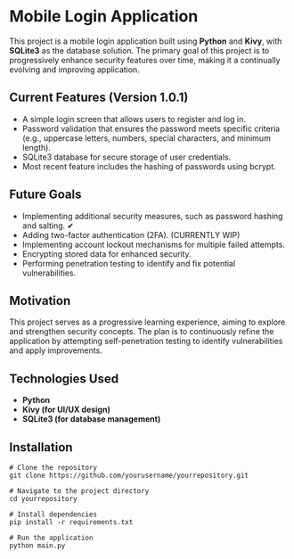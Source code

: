# Mobile Login Application

This project is a mobile login application built using **Python** and **Kivy**, with **SQLite3** as the database solution. The primary goal of this project is to progressively enhance security features over time, making it a continually evolving and improving application.

## Current Features (Version 1.0.1)
- A simple login screen that allows users to register and log in.
- Password validation that ensures the password meets specific criteria (e.g., uppercase letters, numbers, special characters, and minimum length).
- SQLite3 database for secure storage of user credentials.
- Most recent feature includes the hashing of passwords using bcrypt.

## Future Goals
- Implementing additional security measures, such as password hashing and salting. ✔
- Adding two-factor authentication (2FA). (CURRENTLY WIP)
- Implementing account lockout mechanisms for multiple failed attempts.
- Encrypting stored data for enhanced security.
- Performing penetration testing to identify and fix potential vulnerabilities.

## Motivation
This project serves as a progressive learning experience, aiming to explore and strengthen security concepts. The plan is to continuously refine the application by attempting self-penetration testing to identify vulnerabilities and apply improvements.

## Technologies Used
- **Python**
- **Kivy (for UI/UX design)**
- **SQLite3 (for database management)**

## Installation
```
# Clone the repository
git clone https://github.com/yourusername/yourrepository.git

# Navigate to the project directory
cd yourrepository

# Install dependencies
pip install -r requirements.txt

# Run the application
python main.py
```


